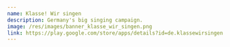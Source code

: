 ```yaml
---
name: Klasse! Wir singen
description: Germany's big singing campaign.
image: /res/images/banner_klasse_wir_singen.png
link: https://play.google.com/store/apps/details?id=de.klassewirsingen.app
---
```

